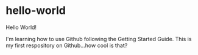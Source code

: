 # hello-world

Hello World!

I'm learning how to use Github following the Getting Started Guide. This is my first respository on Github...how cool is that?

